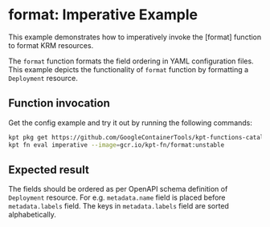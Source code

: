 # format: Imperative Example

This example demonstrates how to imperatively invoke the [format] function to
format KRM resources.

The `format` function formats the field ordering in YAML configuration files.
This example depicts the functionality of `format` function by formatting a
`Deployment` resource.

## Function invocation

Get the config example and try it out by running the following commands:

```sh
kpt pkg get https://github.com/GoogleContainerTools/kpt-functions-catalog.git/examples/format/imperative .
kpt fn eval imperative --image=gcr.io/kpt-fn/format:unstable
```

## Expected result

The fields should be ordered as per OpenAPI schema definition of `Deployment`
resource. For e.g. `metadata.name` field is placed before `metadata.labels`
field. The keys in `metadata.labels` field are sorted alphabetically.

